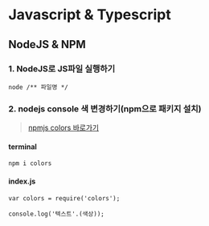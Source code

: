 # Javascript & Typescript
## NodeJS & NPM
### 1. NodeJS로 JS파일 실행하기
```
node /** 파일명 */
```
### 2. nodejs console 색 변경하기(npm으로 패키지 설치)
> [npmjs colors 바로가기](https://www.npmjs.com/package/colors)
#### terminal
```
npm i colors
```

#### index.js
```
var colors = require('colors');

console.log('텍스트'.(색상));
```
